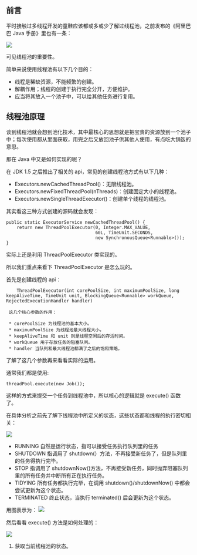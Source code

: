 ## 前言
平时接触过多线程开发的童鞋应该都或多或少了解过线程池，之前发布的《阿里巴巴 Java 手册》里也有一条：

![](https://camo.githubusercontent.com/4fe5fbafcc85c791f8e173b2c0ff992c0b31bafa/68747470733a2f2f7773322e73696e61696d672e636e2f6c617267652f303036744b665463677931667470786633783165706a33306c6130337330746c2e6a7067)

可见线程池的重要性。

简单来说使用线程池有以下几个目的：
* 线程是稀缺资源，不能频繁的创建。
* 解耦作用；线程的创建于执行完全分开，方便维护。
* 应当将其放入一个池子中，可以给其他任务进行复用。
## 线程池原理
谈到线程池就会想到池化技术，其中最核心的思想就是把宝贵的资源放到一个池子中；每次使用都从里面获取，用完之后又放回池子供其他人使用，有点吃大锅饭的意思。

那在 Java 中又是如何实现的呢？

在 JDK 1.5 之后推出了相关的 api，常见的创建线程池方式有以下几种：
* Executors.newCachedThreadPool()：无限线程池。
* Executors.newFixedThreadPool(nThreads)：创建固定大小的线程池。
* Executors.newSingleThreadExecutor()：创建单个线程的线程池。

其实看这三种方式创建的源码就会发现：

    public static ExecutorService newCachedThreadPool() {
        return new ThreadPoolExecutor(0, Integer.MAX_VALUE,
                                      60L, TimeUnit.SECONDS,
                                      new SynchronousQueue<Runnable>());
    }

实际上还是利用 ThreadPoolExecutor 类实现的。

所以我们重点来看下 ThreadPoolExecutor 是怎么玩的。

首先是创建线程的 api：
    
        ThreadPoolExecutor(int corePoolSize, int maximumPoolSize, long keepAliveTime, TimeUnit unit, BlockingQueue<Runnable> workQueue, RejectedExecutionHandler handler)
        
     这几个核心参数的作用：
     
     * corePoolSize 为线程池的基本大小。
     * maximumPoolSize 为线程池最大线程大小。
     * keepAliveTime 和 unit 则是线程空闲后的存活时间。
     * workQueue 用于存放任务的阻塞队列。
     * handler 当队列和最大线程池都满了之后的饱和策略。
    
 了解了这几个参数再来看看实际的运用。
 
 通常我们都是使用:
  
    threadPool.execute(new Job());
 
 这样的方式来提交一个任务到线程池中，所以核心的逻辑就是 execute() 函数了。
 
 在具体分析之前先了解下线程池中所定义的状态，这些状态都和线程的执行密切相关：
 
![](https://camo.githubusercontent.com/3217f32a3a8f10bf9b6f5076c7e1d44a81ad19a9/68747470733a2f2f7773332e73696e61696d672e636e2f6c617267652f303036744b665463677931667471316b73357179776a33306a6e303369337a612e6a7067)
   * RUNNING 自然是运行状态，指可以接受任务执行队列里的任务
   * SHUTDOWN 指调用了 shutdown(）方法，不再接受新任务了，但是队列里的任务得执行完毕。
   * STOP 指调用了 shutdownNow()方法，不再接受新任务，同时抛弃阻塞队列里的所有任务并中断所有正在执行任务。
   * TIDYING 所有任务都执行完毕，在调用 shutdown()/shutdownNow() 中都会尝试更新为这个状态。
   * TERMINATED 终止状态，当执行 terminated() 后会更新为这个状态。
   
   用图表示为：
   ![](https://camo.githubusercontent.com/7aaf3ec3d5b3f0a76786b4ca30fac43083f13690/68747470733a2f2f7773342e73696e61696d672e636e2f6c617267652f303036744b665463677931667471326e786c7765356a333073703062613074732e6a7067)
   
   然后看看 execute() 方法是如何处理的：
   
   ![](https://camo.githubusercontent.com/a2477af411a2d9effded4361aa117549f5856af3/68747470733a2f2f7773312e73696e61696d672e636e2f6c617267652f303036744b6654636779316674713238337a6939316a33306b7930386d7767622e6a7067)
   
   1. 获取当前线程池的状态。